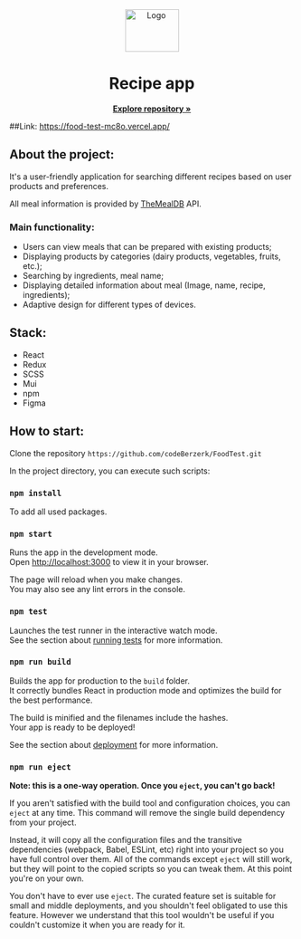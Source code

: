 <div align="center">
  <a https://github.com/codeBerzerk/FoodTest.git">
    <img src="https://encrypted-tbn0.gstatic.com/images?q=tbn:ANd9GcSWV0WJiMYExm1R305OFcj2C7Hb1qIsWwaf5mQ4AJ2rv9I9g1-3hlHozD0N9G5BBfGL-CE&usqp=CAU" alt="Logo" width="95" height="75">
  </a>
  
  <h1 align="center">Recipe app</h1>

  <p align="center">
    <a href="https://github.com/codeBerzerk/FoodTest.git"><strong>Explore repository »</strong></a>
  </p>
</div>

##Link: https://food-test-mc8o.vercel.app/

## About the project:

It's a user-friendly application for searching different recipes based on user products and preferences.

All meal information is provided by [TheMealDB](https://www.themealdb.com/api.php) API.

### Main functionality:
- Users can view meals that can be prepared with existing
products;
- Displaying products by categories (dairy products, vegetables, fruits, etc.);
- Searching by ingredients, meal name;
- Displaying detailed information about meal (Image, name, recipe, ingredients);
- Adaptive design for different types of devices.

## Stack:
- React
- Redux
- SCSS
- Mui
- npm
- Figma

## How to start:

Clone the repository
  `https://github.com/codeBerzerk/FoodTest.git`
 
In the project directory, you can execute such scripts:

### `npm install`
To add all used packages.

### `npm start`

Runs the app in the development mode.\
Open [http://localhost:3000](http://localhost:3000) to view it in your browser.

The page will reload when you make changes.\
You may also see any lint errors in the console.

### `npm test`

Launches the test runner in the interactive watch mode.\
See the section about [running tests](https://facebook.github.io/create-react-app/docs/running-tests) for more information.

### `npm run build`

Builds the app for production to the `build` folder.\
It correctly bundles React in production mode and optimizes the build for the best performance.

The build is minified and the filenames include the hashes.\
Your app is ready to be deployed!

See the section about [deployment](https://facebook.github.io/create-react-app/docs/deployment) for more information.

### `npm run eject`

**Note: this is a one-way operation. Once you `eject`, you can't go back!**

If you aren't satisfied with the build tool and configuration choices, you can `eject` at any time. This command will remove the single build dependency from your project.

Instead, it will copy all the configuration files and the transitive dependencies (webpack, Babel, ESLint, etc) right into your project so you have full control over them. All of the commands except `eject` will still work, but they will point to the copied scripts so you can tweak them. At this point you're on your own.

You don't have to ever use `eject`. The curated feature set is suitable for small and middle deployments, and you shouldn't feel obligated to use this feature. However we understand that this tool wouldn't be useful if you couldn't customize it when you are ready for it.
